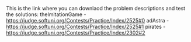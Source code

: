 This is the link where you can downlaod the problem descriptions and test the solutions:
theImitationGame - https://judge.softuni.org/Contests/Practice/Index/2525#0
adAstra - https://judge.softuni.org/Contests/Practice/Index/2525#1
pirates - https://judge.softuni.org/Contests/Practice/Index/2302#2
